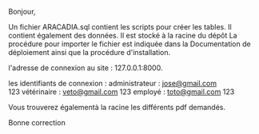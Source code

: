 Bonjour,

Un fichier ARACADIA.sql contient les scripts pour créer les tables. Il contient également des données. 
Il est stocké à la racine du dépôt
La procédure pour importer le fichier est indiquée dans la Documentation de déploiement ainsi que la procédure d'installation.

l'adresse de connexion au site : 127.0.0.1:8000.

les identifiants de connexion :
  administrateur : jose@gmail.com  
                   123
  vétérinaire : veto@gmail.com
                123
  employé     : toto@gmail.com
                123

Vous trouverez égalementà la racine les différents pdf demandés.

Bonne correction
